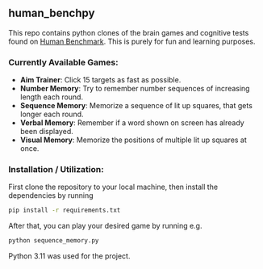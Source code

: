 ## human_benchpy
This repo contains python clones of the brain games and cognitive tests found on [Human Benchmark](https://humanbenchmark.com). This is purely for fun and learning purposes.

### Currently Available Games:
- **Aim Trainer**: Click 15 targets as fast as possible.
- **Number Memory**: Try to remember number sequences of increasing length each round.
- **Sequence Memory**: Memorize a sequence of lit up squares, that gets longer each round.
- **Verbal Memory**: Remember if a word shown on screen has already been displayed.
- **Visual Memory**: Memorize the positions of multiple lit up squares at once.

### Installation / Utilization:
First clone the repository to your local machine, then install the dependencies by running
```bash
pip install -r requirements.txt
```

After that, you can play your desired game by running e.g.
```bash
python sequence_memory.py
```

Python 3.11 was used for the project.